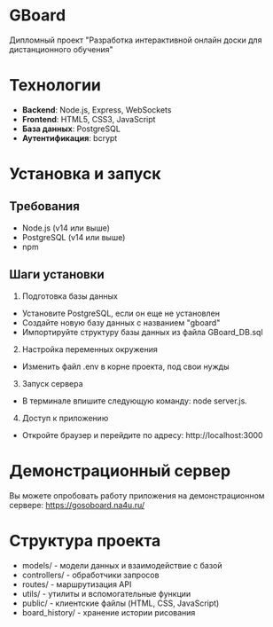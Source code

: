 # GBoard
Дипломный проект "Разработка интерактивной онлайн доски для дистанционного обучения"

# Технологии
 - **Backend**: Node.js, Express, WebSockets
 - **Frontend**: HTML5, CSS3, JavaScript
 - **База данных**: PostgreSQL
 - **Аутентификация**: bcrypt

# Установка и запуск
## Требования 
 - Node.js (v14 или выше)
 - PostgreSQL (v14 или выше)
 - npm
## Шаги установки 
 1. Подготовка базы данных
  - Установите PostgreSQL, если он еще не установлен
  - Создайте новую базу данных с названием "gboard"
  - Импортируйте структуру базы данных из файла GBoard_DB.sql
 2. Настройка переменных окружения
  - Изменить файл .env в корне проекта, под свои нужды
 3. Запуск сервера
  - В терминале впишите следующую команду: node server.js.
 4. Доступ к приложению
  - Откройте браузер и перейдите по адресу: http://localhost:3000

# Демонстрационный сервер
Вы можете опробовать работу приложения на демонстрационном сервере:
https://gosoboard.na4u.ru/

# Структура проекта
 - models/ - модели данных и взаимодействие с базой
 - controllers/ - обработчики запросов
 - routes/ - маршрутизация API
 - utils/ - утилиты и вспомогательные функции
 - public/ - клиентские файлы (HTML, CSS, JavaScript)
 - board_history/ - хранение истории рисования
